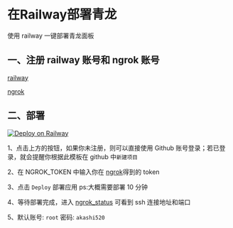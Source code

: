 # 在Railway部署青龙

使用 railway 一键部署青龙面板

## 一、注册 railway 账号和 ngrok 账号

[railway](https://railway.app/)

[ngrok](https://dashboard.ngrok.com/auth)

## 二、部署

[![Deploy on Railway](https://railway.app/button.svg)](https://railway.app/new/template?template=https://github.com/AkashiCoin/qinglong-railway&envs=PORT&PORTDefault=5700&referralCode=IGBnmG)

1、点击上方的按钮，如果你未注册，则可以直接使用 Github 账号登录；若已登录，就会提醒你根据此模板在 github 中`新建项目`

2、在 NGROK_TOKEN 中输入你在 [ngrok](https://dashboard.ngrok.com/auth)得到的 token

3、点击 `Deploy` 部署应用 ps:大概需要部署 10 分钟

4、等待部署完成，进入 [ngrok_status](https://dashboard.ngrok.com/endpoints/status) 可看到 ssh 连接地址和端口

5、默认账号: `root` 密码: `akashi520`

